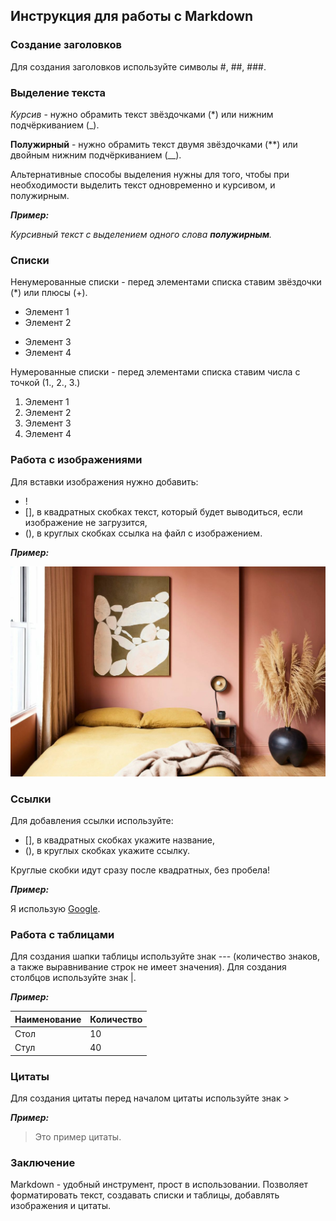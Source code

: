 ## Инструкция для работы с Markdown

### Создание заголовков

Для создания заголовков используйте символы #, ##, ###.

### Выделение текста

*Курсив* - нужно обрамить текст звёздочками (*) или нижним подчёркиванием (_).

**Полужирный** - нужно обрамить текст двумя звёздочками (**) или двойным нижним подчёркиванием (__).

Альтернативные способы выделения нужны для того, чтобы при необходимости выделить текст одновременно и курсивом, и полужирным.

_**Пример:**_

_Курсивный текст с выделением одного слова **полужирным**._

### Списки

Ненумерованные списки - перед элементами списка ставим звёздочки (*) или плюсы (+).

* Элемент 1
* Элемент 2
+ Элемент 3
+ Элемент 4

Нумерованные списки - перед элементами списка ставим числа с точкой (1., 2., 3.)

1. Элемент 1
2. Элемент 2
3. Элемент 3
4. Элемент 4

### Работа с изображениями

Для вставки изображения нужно добавить:
* !
* [], в квадратных скобках текст, который будет выводиться, если изображение не загрузится,
* (), в круглых скобках ссылка на файл с изображением.

_**Пример:**_

![Пример интерьера](img/main.jpg)

### Ссылки

Для добавления ссылки используйте:
* [], в квадратных скобках укажите название,
* (), в круглых скобках укажите ссылку.

Круглые скобки идут сразу после квадратных, без пробела!

_**Пример:**_

Я использую [Google](https:www.google.com/).

### Работа с таблицами

Для создания шапки таблицы используйте знак --- (количество знаков, а также выравнивание строк не имеет значения). Для создания столбцов используйте знак |.

_**Пример:**_

|Наименование|Количество|
|---|---|
|Стол|10|
|Стул|40|

### Цитаты

Для создания цитаты перед началом цитаты используйте знак >

_**Пример:**_

>Это пример цитаты.

### Заключение

Markdown - удобный инструмент, прост в использовании. Позволяет форматировать текст, создавать списки и таблицы, добавлять изображения и цитаты.
